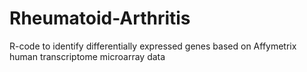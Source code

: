 # Rheumatoid-Arthritis

R-code to identify differentially expressed genes based on Affymetrix human transcriptome microarray data
